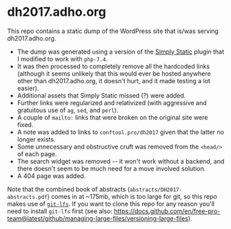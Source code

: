 # dh2017.adho.org

This repo contains a static dump of the WordPress site that is/was serving dh2017.adho.org.

- The dump was generated using a version of the [Simply Static](https://wordpress.org/support/plugin/simply-static/) plugin that I modified to work with `php-7.4`.
- It was then processed to completely remove all the hardcoded links (although it seems unlikely that this would ever be hosted anywhere other than dh2017.adho.org, it doesn't hurt, and it made testing a lot easier).
- Additional assets that Simply Static missed (?) were added.
- Further links were regularized and relativized (with aggressive and gratuitous use of `ag`, `sed`, and `perl`).
- A couple of `mailto:` links that were broken on the original site were fixed.
- A note was added to links to `conftool.pro/dh2017` given that the latter no longer exists.
- Some unnecessary and obstructive cruft was removed from the `<head/>` of each page.
- The search widget was removed -- it won't work without a backend, and there doesn't seem to be much need for a move involved solution.
- A 404 page was added.

Note that the combined book of abstracts (`abstracts/DH2017-abstracts.pdf`) comes in at ~175mb, which is too large for git, so this repo makes use of [`git-lfs`](https://git-lfs.github.com/). If you want to clone this repo for any reason you'll need to install `git-lfs` first (see also: https://docs.github.com/en/free-pro-team@latest/github/managing-large-files/versioning-large-files).
